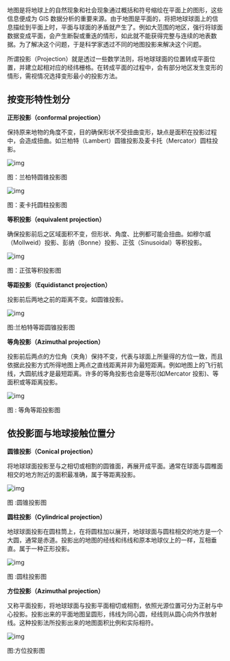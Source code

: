 地图是将地球上的自然现象和社会现象通过概括和符号缩绘在平面上的图形，这些信息便成为 GIS  数据分析的重要来源。由于地图是平面的，将把地球球面上的信息描绘到平面上时，平面与球面的矛盾就产生了。例如大范围的地区，强行将球面数据变成平面，会产生断裂或重迭的情形，如此就不能获得完整与连续的地表数据。为了解决这个问题，于是科学家透过不同的地图投影来解决这个问题。

所谓投影（Projection）就是透过一些数学法则，将地球球面的位置转成平面位置，并建立起相对应的经纬栅格。在转成平面的过程中，会有部分地区发生变形的情形，需视情况选择变形最小的投影方法。

## 按变形特性划分

**正形投影（conformal projection）**

保持原来地物的角度不变，目的确保形状不受扭曲变形，缺点是面积在投影过程中，会造成扭曲。如兰柏特（Lambert）圆锥投影及麦卡托（Mercator）圆柱投影。

![img](https://image.malagis.com/pic/gis/qgis-handbook-2-2/image30.jpg)

图：兰柏特圆锥投影图

![img](https://image.malagis.com/pic/gis/qgis-handbook-2-2/image31.jpg)

图：麦卡托圆柱投影图

**等积投影（equivalent projection）**

确保投影前后之区域面积不变，但形状、角度、比例都可能会扭曲。如穆尔威（Mollweid）投影、彭纳（Bonne）投影、正弦（Sinusoidal）等积投影。

![img](https://image.malagis.com/pic/gis/qgis-handbook-2-2/image32.jpg)

图：正弦等积投影图

**等距投影（Equidistanct projection）**

投影前后两地之前的距离不变。如圆锥投影。

![img](https://image.malagis.com/pic/gis/qgis-handbook-2-2/image33.jpg)

图:兰柏特等距圆锥投影图

**等角投影（Azimuthal projection）**

投影前后两点的方位角（夹角）保持不变，代表与球面上所量得的方位一致，而且依据此投影方式所得地图上两点之直线距离并非为最短距离。例如地图上的飞行航线，大圆航线才是最短距离。许多的等角投影也会是等形(如Mercator 投影)、等面积或等距离投影。

![img](https://image.malagis.com/pic/gis/qgis-handbook-2-2/image34.jpg)

图 : 等角等距投影图

## 依投影面与地球接触位置分

**圆锥投影（Conical projection）**

将地球球面投影至与之相切或相割的圆锥面，再展开成平面。通常在球面与圆椎面相交的地方附近的面积最准确，属于等距离投影。

![img](https://image.malagis.com/pic/gis/qgis-handbook-2-2/image35.jpg)

图 :圆锥投影图

**圆柱投影（Cylindrical projection）**

地球球面投影在圆柱筒上，在将圆柱加以展开，地球球面与圆柱相交的地方是一个大圆，通常是赤道。投影出的地图的经线和纬线和原本地球仪上的一样，互相垂直。属于一种正形投影。

![img](https://image.malagis.com/pic/gis/qgis-handbook-2-2/image36.jpg)

图 :圆柱投影图

**方位投影（Azimuthal projection）**

又称平面投影，将地球球面与投影平面相切或相割，依照光源位置可分为正射与中心投影。投影出来的平面地图呈圆形，纬线为同心圆，经线则从圆心向外作放射线。这种投影法所投影出来的地图面积比例和实际相符。

![img](https://image.malagis.com/pic/gis/qgis-handbook-2-2/image37.jpg)

图:方位投影图
